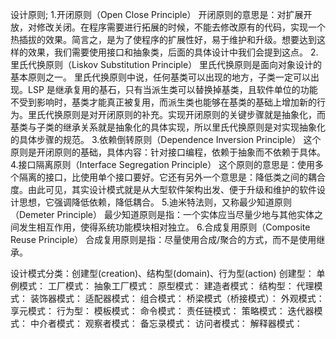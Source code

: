 设计原则;
1.开闭原则（Open Close Principle）
    开闭原则的意思是：对扩展开放，对修改关闭。在程序需要进行拓展的时候，不能去修改原有的代码，实现一个热插拔的效果。简言之，是为了使程序的扩展性好，易于维护和升级。想要达到这样的效果，我们需要使用接口和抽象类，后面的具体设计中我们会提到这点。
2.里氏代换原则（Liskov Substitution Principle）
    里氏代换原则是面向对象设计的基本原则之一。 里氏代换原则中说，任何基类可以出现的地方，子类一定可以出现。LSP 是继承复用的基石，只有当派生类可以替换掉基类，且软件单位的功能不受到影响时，基类才能真正被复用，而派生类也能够在基类的基础上增加新的行为。里氏代换原则是对开闭原则的补充。实现开闭原则的关键步骤就是抽象化，而基类与子类的继承关系就是抽象化的具体实现，所以里氏代换原则是对实现抽象化的具体步骤的规范。
3.依赖倒转原则（Dependence Inversion Principle）
    这个原则是开闭原则的基础，具体内容：针对接口编程，依赖于抽象而不依赖于具体。
4.接口隔离原则（Interface Segregation Principle）
    这个原则的意思是：使用多个隔离的接口，比使用单个接口要好。它还有另外一个意思是：降低类之间的耦合度。由此可见，其实设计模式就是从大型软件架构出发、便于升级和维护的软件设计思想，它强调降低依赖，降低耦合。
5.迪米特法则，又称最少知道原则（Demeter Principle）
    最少知道原则是指：一个实体应当尽量少地与其他实体之间发生相互作用，使得系统功能模块相对独立。
6.合成复用原则（Composite Reuse Principle）
    合成复用原则是指：尽量使用合成/聚合的方式，而不是使用继承。

设计模式分类：创建型(creation)、结构型(domain)、行为型(action)
创建型：
    单例模式：
    工厂模式：
    抽象工厂模式：
    原型模式：
    建造者模式：
结构型：
    代理模式：
    装饰器模式：
    适配器模式：
    组合模式：
    桥梁模式（桥接模式）：
    外观模式：
    享元模式：
行为型：
    模板模式：
    命令模式：
    责任链模式：
    策略模式：
    迭代器模式：
    中介者模式：
    观察者模式：
    备忘录模式：
    访问者模式：
    解释器模式：